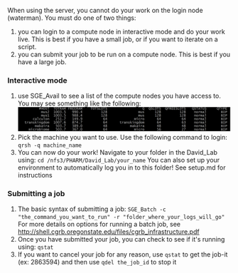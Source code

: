 When using the server, you cannot do your work on the login node (waterman). You must do one of two things: 
1. you can login to a compute node in interactive mode and do your work live. This is best if you have a small job, or if you want to iterate on a script.
2. you can submit your job to be run on a compute node. This is best if you have a large job.

### Interactive mode
1. use SGE_Avail to see a list of the compute nodes you have access to. You may see something like the following:
![SGE_Avail](/screen_shots/SGE_Avail.png)
2. Pick the machine you want to use. Use the following command to login:
`qrsh -q machine_name`
3. You can now do your work! Navigate to your folder in the David_Lab using:
`cd /nfs3/PHARM/David_Lab/your_name`
You can also set up your environment to automatically log you in to this folder! See setup.md for instructions

### Submitting a job
1. The basic syntax of submitting a job:
`SGE_Batch -c "the_command_you_want_to_run" -r "folder_where_your_logs_will_go"`
For more details on options for running a batch job, see http://shell.cgrb.oregonstate.edu/files/cgrb_infrastructure.pdf
2. Once you have submitted your job, you can check to see if it's running using:
 `qstat`
3. If you want to cancel your job for any reason, use `qstat` to get the job-it (ex: 2863594) and then use 
`qdel the_job_id` 
to stop it
